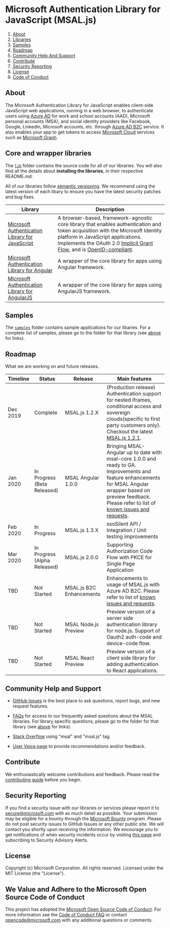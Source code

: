 
# Microsoft Authentication Library for JavaScript (MSAL.js)

1. [About](#about)
2. [Libraries](#core-and-wrapper-libraries)
3. [Samples](#samples)
4. [Roadmap](#roadmap)
5. [Community Help And Support](#community-help-and-support)
6. [Contribute](#contribute)
7. [Security Reporting](#security-reporting)
8. [License](#license)
9. [Code of Conduct](#we-value-and-adhere-to-the-microsoft-open-source-code-of-conduct)

## About

The Microsoft Authentication Library for JavaScript enables client-side JavaScript web applications, running in a web browser, to authenticate users using [Azure AD](https://docs.microsoft.com/en-us/azure/active-directory/develop/v2-overview) for work and school accounts (AAD), Microsoft personal accounts (MSA), and social identity providers like Facebook, Google, LinkedIn, Microsoft accounts, etc. through [Azure AD B2C](https://docs.microsoft.com/en-us/azure/active-directory-b2c/active-directory-b2c-overview#identity-providers) service. It also enables your app to get tokens to access [Microsoft Cloud](https://www.microsoft.com/enterprise) services such as [Microsoft Graph](https://graph.microsoft.io).

## Core and wrapper libraries

The [`lib`](./lib) folder contains the source code for all of our libraries. You will also find all the details about **installing the libraries**, in their respective README.md.

All of our libraries follow [semantic versioning](https://semver.org). We recommend using the latest version of each libary to ensure you have the latest security patches and bug fixes.

| Library | Description |
| ------- | ----------- |
| [Microsoft Authentication Library for JavaScript](lib/msal-core/README.md) | A browser-based, framework-agnostic core library that enables authentication and token acquisition with the Microsoft Identity platform in JavaScript applications. Implements the OAuth 2.0 [Implicit Grant Flow](https://docs.microsoft.com/en-us/azure/active-directory/develop/v2-oauth2-implicit-grant-flow), and is [OpenID-compliant](https://docs.microsoft.com/en-us/azure/active-directory/develop/v2-protocols-oidc). |
| [Microsoft Authentication Library for Angular](lib/msal-angular/README.md) | A wrapper of the core library for apps using Angular framework. |
| [Microsoft Authentication Library for AngularJS](lib/msal-angularjs/README.md) | A wrapper of the core library for apps using AngularJS framework. |

## Samples

The [`samples`](https://github.com/AzureAD/microsoft-authentication-library-for-js/tree/dev/samples) folder contains sample applications for our libaries. For a complete list of samples, please go to the folder for that library (see [above](#core-and-wrapper-libraries) for links).

## Roadmap
What we are working on and future releases.

Timeline | Status | Release | Main features
| ------- | ------- | ------- | ---------
Dec 2019 | Complete | MSAL.js 1.2.X| (Production release) Authentication support for nested iframes, conditional access and sovereign clouds(specific to first party customers only). Checkout the latest [MSAL.js 1.2.1](./lib/msal-core/docs/msal-js-1.2.x.md).
Jan 2020 | In Progress (Beta Released) | MSAL Angular 1.0.0| Bringing MSAL-Angular up to date with msal-core 1.0.0 and ready to GA. Improvements and feature enhancements for MSAL Angular wrapper based on preview feedback. Please refer to list of [known issues and requests](https://github.com/AzureAD/microsoft-authentication-library-for-js/issues?q=is%3Aopen+is%3Aissue+label%3Aangular). 
Feb 2020 | In Progress | MSAL.js 1.3.X| ssoSilent API / Integration / Unit testing improvements 
Mar 2020 | In Progress (Alpha Released) |  MSAL.js 2.0.0 | Supporting Authorization Code Flow with PKCE for Single Page Application
TBD | Not Started | MSAL.js B2C Enhancements |  Enhancements to usage of MSAL.js with Azure AD B2C. Please refer to list of [known issues and requests](https://github.com/AzureAD/microsoft-authentication-library-for-js/issues?q=is%3Aopen+is%3Aissue+label%3AB2C).
TBD | Not Started | MSAL Node.js Preview | Preview version of a server side authentication library for node.js.  Support of Oauth2 auth-code and device-code flow.
TBD | Not Started | MSAL React Preview | Preview version of a client side library for adding authentication to React applications.

## Community Help and Support

- [GitHub Issues](../../issues) is the best place to ask questions, report bugs, and new request features.

- [FAQs](./FAQ.md) for access to our frequently asked questions about the MSAL libraries. For library specific questions, please go to the folder for that library (see [above](#core-and-wrapper-libraries) for links).

- [Stack Overflow](http://stackoverflow.com/questions/tagged/msal) using "msal" and "msal.js" tag.

- [User Voice page](https://feedback.azure.com/forums/169401-azure-active-directory) to provide recommendations and/or feedback.

## Contribute

We enthusiastically welcome contributions and feedback. Please read the [contributing guide](contributing.md) before you begin.

## Security Reporting

If you find a security issue with our libraries or services please report it to [secure@microsoft.com](mailto:secure@microsoft.com) with as much detail as possible. Your submission may be eligible for a bounty through the [Microsoft Bounty](http://aka.ms/bugbounty) program. Please do not post security issues to GitHub Issues or any other public site. We will contact you shortly upon receiving the information. We encourage you to get notifications of when security incidents occur by visiting [this page](https://technet.microsoft.com/en-us/security/dd252948) and subscribing to Security Advisory Alerts.

## License

Copyright (c) Microsoft Corporation.  All rights reserved. Licensed under the MIT License (the "License").

## We Value and Adhere to the Microsoft Open Source Code of Conduct

This project has adopted the [Microsoft Open Source Code of Conduct](https://opensource.microsoft.com/codeofconduct/). For more information see the [Code of Conduct FAQ](https://opensource.microsoft.com/codeofconduct/faq/) or contact [opencode@microsoft.com](mailto:opencode@microsoft.com) with any additional questions or comments.
